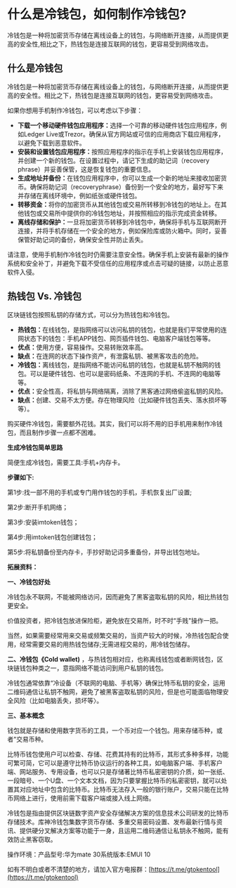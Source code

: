 # 什么是冷钱包，如何制作冷钱包?

冷钱包是一种将加密货币存储在离线设备上的钱包，与网络断开连接，从而提供更高的安全性,相比之下，热钱包是连接互联网的钱包，更容易受到网络攻击。

## 什么是冷钱包

冷钱包是一种将加密货币存储在离线设备上的钱包，与网络断开连接，从而提供更高的安全性。相比之下，热钱包是连接互联网的钱包，更容易受到网络攻击。

如果你想用手机制作冷钱包，可以考虑以下步骤：

* **下载一个移动硬件钱包应用程序：**&#x9009;择一个可靠的移动硬件钱包应用程序，例如Ledger Live或Trezor。确保从官方网站或可信的应用商店下载应用程序，以避免下载到恶意软件。
* **安装和设置钱包应用程序：**&#x6309;照应用程序的指示在手机上安装钱包应用程序，并创建一个新的钱包。在设置过程中，请记下生成的助记词（recovery phrase）并妥善保管，这是恢复钱包的重要信息。
* **生成地址并备份：**&#x5728;钱包应用程序中，你可以生成一个新的地址来接收加密货币。确保将助记词（recoveryphrase）备份到一个安全的地方，最好写下来并存储在离线环境中，例如纸张或硬件钱包。
* **转移资金：**&#x5C06;你的加密货币从其他钱包或交易所转移到冷钱包的地址上。在其他钱包或交易所中提供你的冷钱包地址，并按照相应的指示完成资金转移。
* **离线存储和保护：**&#x4E00;旦将加密货币转移到冷钱包中，确保将手机与互联网断开连接，并将手机存储在一个安全的地方，例如保险库或防火箱中。同时，妥善保管好助记词的备份，确保安全性并防止丢失。

请注意，使用手机制作冷钱包时仍需要注意安全性。确保手机上安装有最新的操作系统和安全补丁，并避免下载不受信任的应用程序或点击可疑的链接，以防止恶意软件入侵。

## 热钱包 Vs. 冷钱包

区块链钱包按照私钥的存储方式，可以分为热钱包和冷钱包。

* **热钱包：**&#x5728;线钱包，是指网络可以访问私钥的钱包，也就是我们平常使用的连网状态下的钱包：手机APP钱包、网页插件钱包、电脑客户端钱包等等。
* **优点：**&#x4F7F;用方便，容易操作。交易转账效率高。
* **缺点：**&#x5728;连网的状态下操作资产，有泄露私钥、被黑客攻击的危险。
* **冷钱包：**&#x79BB;线钱包，是指网络不能访问私钥的钱包，也就是私钥不触网的钱包。可以是硬件钱包、也可以是密码纸条、不连网的手机、不连网的电脑等等。
* **优点：**&#x5B89;全性高，将私钥与网络隔离，消除了黑客通过网络偷盗私钥的风险。
* **缺点：**&#x521B;建、交易不太方便。存在物理风险（比如硬件钱包丢失、落水损坏等等）。

购买硬件冷钱包，需要额外花钱。其实，我们可以将不用的旧手机用来制作冷钱包，而且制作步骤一点都不困难。

**生成冷钱包简单思路**

简便生成冷钱包，需要工具:手机+内存卡。

**步骤如下:**

第1步:找一部不用的手机或专门用作钱包的手机，手机恢复出厂设置;

第2步:断开手机网络；

第3步:安装imtoken钱包；

第4步:用imtoken钱包创建钱包；

第5步:将私钥备份至内存卡，手抄好助记词多重备份，并导出钱包地址。

**拓展资料：**

**一、冷钱包好处**

冷钱包永不联网，不能被网络访问，因而避免了黑客盗取私钥的风险，相比热钱包更安全。

价值投资者，把冷钱包放进保险柜，避免放在交易所，时不时“手贱"操作一把。

当然，如果需要经常用来交易或频繁交易的，当资产较大的时候，冷热钱包配合使用，经常需要交易的用热钱包储存;无需进程交易的，用冷钱包储存。

**二、冷钱包《Cold wallet)** ，与热钱包相对应，也称离线钱包或者断网钱包，区块链钱包种类之一，意指网络不能访问到用户私钥的钱包。

冷钱包通常依靠“冷设备（不联网的电脑、手机等〉确保比特币私钥的安全，运用二维码通信让私钥不触网，避免了被黑客盗取私钥的风险，但是也可能面临物理安全风险（比如电脑丢失，损坏等〉。

**三、基本概念**

钱包就是存储和使用数字货币的工具，一个币对应一个钱包。用来存储币种，或者"交易币种。

比特币钱包使用户可以检查、存储、花费其持有的比特币，其形式多种多样，功能可繁可简，它可以是遵守比特币协议运行的各种工具，如电脑客户端、手机客户端、网站服务、专用设备，也可以只是存储著比特币私密密钥的介质，如一张纸、一段暗号、一个U盘、一个文本文档，因为只要掌握比特币的私密密钥，就可以处置其对应地址中包含的比特币。比特币无法存入一般的银行账户，交易只能在比特币网络上进行，使用前需下载客户端或接入线上网络。

冷钱包是指由提供区块链数字资产安全存储解决方案的信息技术公司研发的比特币存储技术。库神冷钱包集数字货币存储、多重交易密码设置、发布最新行情与资讯、提供硬分叉解决方案等功能于一身，且运用二维码通信让私钥永不触网，能有效防止黑客窃取。

操作环境：产品型号:华为mate 30系统版本:EMUI 10

如有不明白或者不清楚的地方，请加入官方电报群：[https://t.me/gtokentool](https://t.me/gtokentool)

